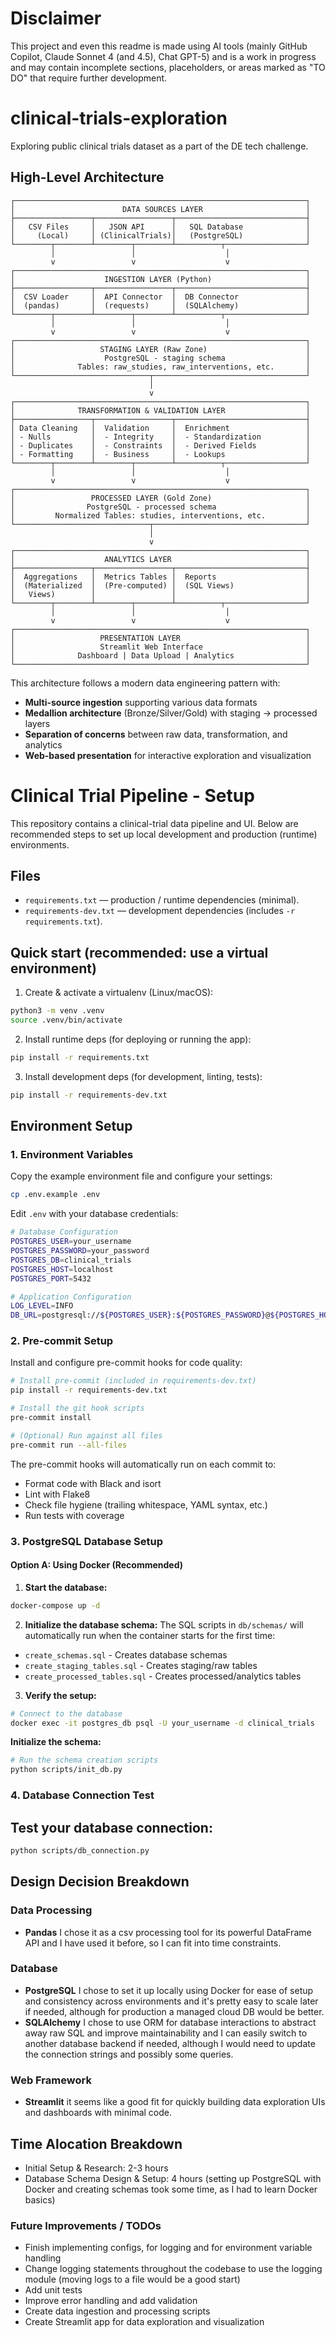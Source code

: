# Disclaimer

This project and even this readme is made using AI tools (mainly GitHub Copilot, Claude Sonnet 4 (and 4.5), Chat GPT-5) and is a work in progress and may contain incomplete sections, placeholders, or areas marked as "TO DO" that require further development.

# clinical-trials-exploration

Exploring public clinical trials dataset as a part of the DE tech challenge.

## High-Level Architecture

```
┌─────────────────────────────────────────────────────────────────┐
│                        DATA SOURCES LAYER                       │
├─────────────────┬─────────────────┬─────────────────────────────┤
│   CSV Files     │   JSON API      │   SQL Database              │
│     (Local)     │ (ClinicalTrials)│   (PostgreSQL)              │
└────────┬────────┴────────┬────────┴──────────┬──────────────────┘
         │                 │                    │
         v                 v                    v
┌─────────────────────────────────────────────────────────────────┐
│                    INGESTION LAYER (Python)                     │
├─────────────────┬─────────────────┬─────────────────────────────┤
│  CSV Loader     │  API Connector  │  DB Connector               │
│  (pandas)       │  (requests)     │  (SQLAlchemy)               │
└────────┬────────┴────────┬────────┴──────────┬──────────────────┘
         │                 │                    │
         v                 v                    v
┌─────────────────────────────────────────────────────────────────┐
│                   STAGING LAYER (Raw Zone)                      │
│                    PostgreSQL - staging schema                  │
│              Tables: raw_studies, raw_interventions, etc.       │
└──────────────────────────────┬──────────────────────────────────┘
                               │
                               v
┌─────────────────────────────────────────────────────────────────┐
│              TRANSFORMATION & VALIDATION LAYER                  │
├─────────────────┬─────────────────┬─────────────────────────────┤
│ Data Cleaning   │  Validation     │  Enrichment                 │
│ - Nulls         │  - Integrity    │  - Standardization          │
│ - Duplicates    │  - Constraints  │  - Derived Fields           │
│ - Formatting    │  - Business     │  - Lookups                  │
└────────┬────────┴────────┬────────┴──────────┬──────────────────┘
         │                 │                    │
         v                 v                    v
┌─────────────────────────────────────────────────────────────────┐
│                 PROCESSED LAYER (Gold Zone)                     │
│                PostgreSQL - processed schema                    │
│         Normalized Tables: studies, interventions, etc.         │
└──────────────────────────────┬──────────────────────────────────┘
                               │
                               v
┌─────────────────────────────────────────────────────────────────┐
│                    ANALYTICS LAYER                              │
├─────────────────┬─────────────────┬─────────────────────────────┤
│  Aggregations   │  Metrics Tables │  Reports                    │
│  (Materialized  │  (Pre-computed) │  (SQL Views)                │
│   Views)        │                 │                             │
└────────┬────────┴────────┬────────┴──────────┬──────────────────┘
         │                 │                    │
         v                 v                    v
┌─────────────────────────────────────────────────────────────────┐
│                   PRESENTATION LAYER                            │
│                   Streamlit Web Interface                       │
│              Dashboard | Data Upload | Analytics                │
└─────────────────────────────────────────────────────────────────┘
```

This architecture follows a modern data engineering pattern with:
- **Multi-source ingestion** supporting various data formats
- **Medallion architecture** (Bronze/Silver/Gold) with staging → processed layers  
- **Separation of concerns** between raw data, transformation, and analytics
- **Web-based presentation** for interactive exploration and visualization

# Clinical Trial Pipeline - Setup

This repository contains a clinical-trial data pipeline and UI. Below are recommended steps to set up local development and production (runtime) environments.

## Files
- `requirements.txt` — production / runtime dependencies (minimal).
- `requirements-dev.txt` — development dependencies (includes `-r requirements.txt`).

## Quick start (recommended: use a virtual environment)

1. Create & activate a virtualenv (Linux/macOS):
```bash
python3 -m venv .venv
source .venv/bin/activate
```

2. Install runtime deps (for deploying or running the app):
```bash
pip install -r requirements.txt
```

3. Install development deps (for development, linting, tests):
```bash
pip install -r requirements-dev.txt
```

## Environment Setup

### 1. Environment Variables

Copy the example environment file and configure your settings:

```bash
cp .env.example .env
```

Edit `.env` with your database credentials:
```bash
# Database Configuration
POSTGRES_USER=your_username
POSTGRES_PASSWORD=your_password
POSTGRES_DB=clinical_trials
POSTGRES_HOST=localhost
POSTGRES_PORT=5432

# Application Configuration
LOG_LEVEL=INFO
DB_URL=postgresql://${POSTGRES_USER}:${POSTGRES_PASSWORD}@${POSTGRES_HOST}:${POSTGRES_PORT}/${POSTGRES_DB}
```

### 2. Pre-commit Setup

Install and configure pre-commit hooks for code quality:

```bash
# Install pre-commit (included in requirements-dev.txt)
pip install -r requirements-dev.txt

# Install the git hook scripts
pre-commit install

# (Optional) Run against all files
pre-commit run --all-files
```

The pre-commit hooks will automatically run on each commit to:
- Format code with Black and isort
- Lint with Flake8
- Check file hygiene (trailing whitespace, YAML syntax, etc.)
- Run tests with coverage

### 3. PostgreSQL Database Setup

#### Option A: Using Docker (Recommended)

1. **Start the database:**
```bash
docker-compose up -d
```

2. **Initialize the database schema:**
The SQL scripts in `db/schemas/` will automatically run when the container starts for the first time:
- `create_schemas.sql` - Creates database schemas
- `create_staging_tables.sql` - Creates staging/raw tables
- `create_processed_tables.sql` - Creates processed/analytics tables

3. **Verify the setup:**
```bash
# Connect to the database
docker exec -it postgres_db psql -U your_username -d clinical_trials
```

**Initialize the schema:**
```bash
# Run the schema creation scripts
python scripts/init_db.py
```

### 4. Database Connection Test

## Test your database connection:
```bash
python scripts/db_connection.py
```

## Design Decision Breakdown

### Data Processing
- **Pandas** I chose it as a csv processing tool for its powerful DataFrame API and I have used it before, so I can fit into time constraints.

### Database
- **PostgreSQL** I chose to set it up locally using Docker for ease of setup and consistency across environments and it's pretty easy to scale later if needed, although for production a managed cloud DB would be better.
- **SQLAlchemy** I chose to use ORM for database interactions to abstract away raw SQL and improve maintainability and I can easily switch to another database backend if needed, although I would need to update the connection strings and possibly some queries.

### Web Framework
- **Streamlit** it seems like a good fit for quickly building data exploration UIs and dashboards with minimal code.

## Time Alocation Breakdown
- Initial Setup & Research: 2-3 hours
- Database Schema Design & Setup: 4 hours (setting up PostgreSQL with Docker and creating schemas took some time, as I had to learn Docker basics)

### Future Improvements / TODOs
- Finish implementing configs, for logging and for environment variable handling
- Change logging statements throughout the codebase to use the logging module (moving logs to a file would be a good start)
- Add unit tests
- Improve error handling and add validation
- Create data ingestion and processing scripts
- Create Streamlit app for data exploration and visualization